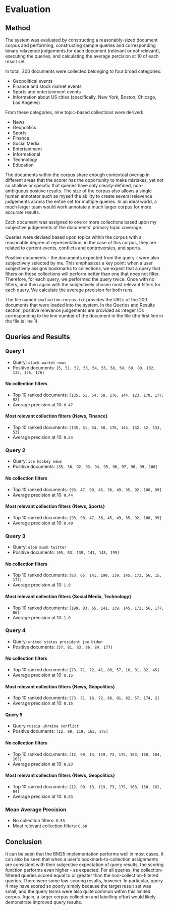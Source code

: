 # Evaluation

## Method
The system was evaluated by constructing a reasonably-sized document corpus and performing, constructing sample queries and corresponding binary relavence judgements for each document (relevant or not relevant), executing the queries, and calculating the average percision at 10 of each result set.

In total, 200 documents were collected belonging to four broad categories:
- Geopolitical events
- Finance and stock market events
- Sports and entertainment events
- Information about US cities (specifically, New York, Boston, Chicago, Los Angeles)

From these categories, nine topic-based collections were derived:
- News
- Geopolitics
- Sports
- Finance
- Social Media
- Entertainment
- Informational
- Technology
- Education

The documents within the corpus share enough contextual overlap in different areas that the scorer has the opportunity to make mistakes, yet not so shallow or specific that queries have only clearly-defined, non-ambiguous positive results. The size of the corpus also allows a single human annotator such as myself the ability to create several relevence judgements across the entire set for multiple queries. In an ideal world, a much larger team would work annotate a much larger corpus for more accurate results.

Each document was assigned to one or more collections based upon my subjective judgements of the documents' primary topic coverage.

Queries were devised based upon topics within the corpus with a reasonable degree of representation; in the case of this corpus, they are related to current events, conflicts and controversies, and sports.

Positive documents - the documents expected from the query - were also subjectively selected by me. This emphasizes a key point: when a user subjectively assigns bookmarks to collections, we expect that a query that filters on those collections will perform better than one that does not filter. Therefore, for each query, we performed the query twice. Once with no filters, and then again with the subjectively chosen most relevant filters for each query. We calculate the average precision for both runs.

The file named `evaluation-corpus.txt` provides the URLs of the 200 documents that were loaded into the system. In the Queries and Results section, positive relevance judgements are provided as integer IDs corresponding to the line number of the document in the file (the first line in the file is line 1).

## Queries and Results

### Query 1
- Query: `stock market news`
- Positive documents: `[5, 51, 52, 53, 54, 55, 58, 59, 60, 80, 132, 135, 136, 176]`

#### No collection filters
- Top 10 ranked documents: `[135, 51, 54, 58, 176, 144, 123, 170, 177, 52]`
- Average precision at 10: `0.47`

#### Most relevant collection filters {News, Finance}
- Top 10 ranked documents: `[135, 51, 54, 58, 176, 144, 132, 52, 133, 53]`
- Average precision at 10: `0.54`

### Query 2
- Query: `ice hockey news`
- Positive documents: `[35, 36, 92, 93, 94, 95, 96, 97, 98, 99, 100]`

#### No collection filters
- Top 10 ranked documents: `[93, 47, 98, 45, 36, 49, 35, 92, 100, 99]`
- Average precision at 10: `0.44`

#### Most relevant collection filters {News, Sports}
- Top 10 ranked documents: `[93, 98, 47, 36, 45, 49, 35, 92, 100, 99]`
- Average precision at 10: `0.48`

### Query 3
- Query: `elon musk twitter`
- Positive documents: `[65, 83, 139, 141, 145, 199]`

#### No collection filters
- Top 10 ranked documents: `[83, 65, 141, 199, 139, 145, 172, 56, 15, 177]`
- Average precision at 10: `1.0`

#### Most relevant collection filters {Social Media, Technology}
- Top 10 ranked documents: `[199, 83, 65, 141, 139, 145, 172, 56, 177, 86]`
- Average precision at 10: `1.0`

### Query 4
- Query: `united states president joe biden`
- Positive documents: `[57, 81, 83, 86, 89, 177]`

#### No collection filters
- Top 10 ranked documents: `[73, 71, 72, 41, 86, 57, 16, 81, 82, 45]`
- Average precision at 10: `0.15`

#### Most relevant collection filters {News, Geopolitics}
- Top 10 ranked documents: `[73, 71, 16, 72, 86, 81, 82, 57, 174, 2]`
- Average precision at 10: `0.15`

#### Query 5
- Query `russia ukraine conflict`
- Positive documents: `[12, 90, 119, 163, 175]`

#### No collection filters
- Top 10 ranked documents: `[12, 90, 13, 119, 73, 175, 163, 160, 164, 165]`
- Average precision at 10: `0.83`

#### Most relevant collection filters {News, Geopolitics}
- Top 10 ranked documents: `[12, 90, 13, 119, 73, 175, 163, 160, 162, 84]`
- Average precision at 10: `0.83`

### Mean Average Precision
- No collection filters: `0.58`
- Most relevant collection filters: `0.60`

## Conclusion
It can be seen that the BM25 implementation performs well in most cases. It can also be seen that when a user's bookmark-to-collection assignments are consistent with their subjective expectation of query results, the scoring function performs even higher - as expected. For all queries, the collection-filtered queries scored equal to or greater than the non-collection-filtered queries. There were some low-scoring results, however. In particular, query 4 may have scored so poorly simply because the target result set was small, and the query terms were also quite common within this limited corpus. Again, a larger corpus collection and labelling effort would likely demonstrate improved query results.